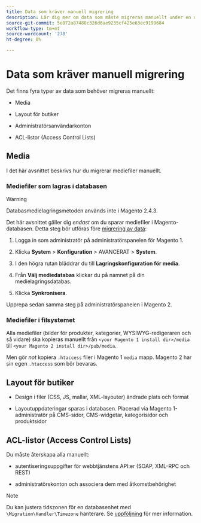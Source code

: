 ```yaml
---
title: Data som kräver manuell migrering
description: Lär dig mer om data som måste migreras manuellt under en datamigrering från Magento 1 till Magento 2 och hur du gör det.
source-git-commit: 5e072a87480c326d6ae9235cf425e63ec9199684
workflow-type: tm+mt
source-wordcount: '278'
ht-degree: 0%

---
```



# Data som kräver manuell migrering

Det finns fyra typer av data som behöver migreras manuellt:

* Media

* Layout för butiker

* Administratörsanvändarkonton

* ACL-listor (Access Control Lists)

## Media

I det här avsnittet beskrivs hur du migrerar mediefiler manuellt.

### Mediefiler som lagras i databasen

>[!WARNING]
>
>Databasmedielagringsmetoden används inte i Magento 2.4.3.


Det här avsnittet gäller dig *endast* om du sparar mediefiler i Magento-databasen. Detta steg bör utföras före [migrering av data](data.md):

1. Logga in som administratör på administratörspanelen för Magento 1.

1. Klicka **System** > **Konfiguration** > AVANCERAT > **System**.

1. I den högra rutan bläddrar du till **Lagringskonfiguration för media**.

1. Från **Välj mediedatabas** klickar du på namnet på din medielagringsdatabas.

1. Klicka **Synkronisera**.

Upprepa sedan samma steg på administratörspanelen i Magento 2.

### Mediefiler i filsystemet

Alla mediefiler (bilder för produkter, kategorier, WYSIWYG-redigeraren och så vidare) ska kopieras manuellt från `<your Magento 1 install dir>/media` till `<your Magento 2 install dir>/pub/media`.

Men gör *not* kopiera `.htaccess` filer i Magento 1 `media` mapp. Magento 2 har sin egen `.htaccess` som bör bevaras.

## Layout för butiker

* Design i filer (CSS, JS, mallar, XML-layouter) ändrade plats och format

* Layoutuppdateringar sparas i databasen. Placerad via Magento 1-administratör på CMS-sidor, CMS-widgetar, kategorisidor och produktsidor

## ACL-listor (Access Control Lists)

Du måste återskapa alla manuellt:

* autentiseringsuppgifter för webbtjänstens API:er (SOAP, XML-RPC och REST)

* administratörskonton och associera dem med åtkomstbehörighet

>[!NOTE]
>
>Du kan justera tidszonen för en databasenhet med `\Migration\Handler\Timezone` hanterare. Se [uppföljning](follow-up.md) för mer information.
